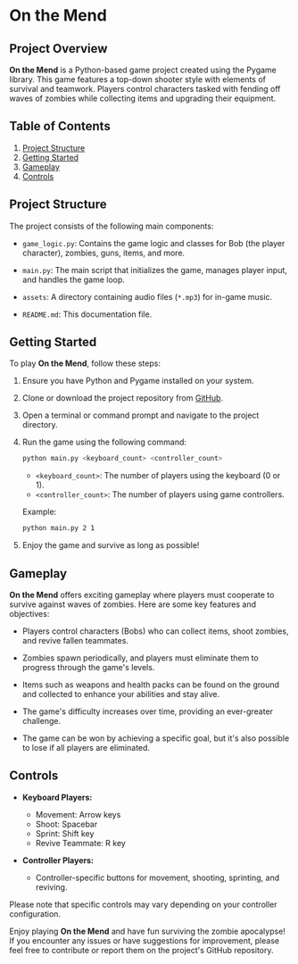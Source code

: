 # On the Mend

## Project Overview

**On the Mend** is a Python-based game project created using the Pygame library. This game features a top-down shooter style with elements of survival and teamwork. Players control characters tasked with fending off waves of zombies while collecting items and upgrading their equipment.

## Table of Contents

1. [Project Structure](#project-structure)
2. [Getting Started](#getting-started)
3. [Gameplay](#gameplay)
4. [Controls](#controls)

## Project Structure <a name="project-structure"></a>

The project consists of the following main components:

- `game_logic.py`: Contains the game logic and classes for Bob (the player character), zombies, guns, items, and more.

- `main.py`: The main script that initializes the game, manages player input, and handles the game loop.

- `assets`: A directory containing audio files (`*.mp3`) for in-game music.

- `README.md`: This documentation file.

## Getting Started

To play **On the Mend**, follow these steps:

1. Ensure you have Python and Pygame installed on your system.

2. Clone or download the project repository from [GitHub](https://github.com/your-github-repo/on-the-mend).

3. Open a terminal or command prompt and navigate to the project directory.

4. Run the game using the following command:

   ```bash
   python main.py <keyboard_count> <controller_count>
   ```

   - `<keyboard_count>`: The number of players using the keyboard (0 or 1).
   - `<controller_count>`: The number of players using game controllers.

   Example:

   ```bash
   python main.py 2 1
   ```

5. Enjoy the game and survive as long as possible!

## Gameplay

**On the Mend** offers exciting gameplay where players must cooperate to survive against waves of zombies. Here are some key features and objectives:

- Players control characters (Bobs) who can collect items, shoot zombies, and revive fallen teammates.

- Zombies spawn periodically, and players must eliminate them to progress through the game's levels.

- Items such as weapons and health packs can be found on the ground and collected to enhance your abilities and stay alive.

- The game's difficulty increases over time, providing an ever-greater challenge.

- The game can be won by achieving a specific goal, but it's also possible to lose if all players are eliminated.

## Controls

- **Keyboard Players:**

  - Movement: Arrow keys
  - Shoot: Spacebar
  - Sprint: Shift key
  - Revive Teammate: R key

- **Controller Players:**

  - Controller-specific buttons for movement, shooting, sprinting, and reviving.

Please note that specific controls may vary depending on your controller configuration.

Enjoy playing **On the Mend** and have fun surviving the zombie apocalypse! If you encounter any issues or have suggestions for improvement, please feel free to contribute or report them on the project's GitHub repository.
